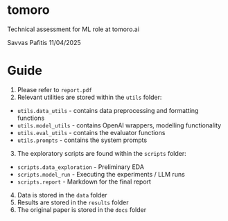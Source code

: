 # tomoro
Technical assessment for ML role at tomoro.ai

Savvas Pafitis
11/04/2025

# Guide

1. Please refer to `report.pdf`
2. Relevant utilities are stored within the `utils` folder:
  - `utils.data_utils` - contains data preprocessing and formatting functions
  - `utils.model_utils` - contains OpenAI wrappers, modelling functionality
  - `utils.eval_utils` - contains the evaluator functions
  - `utils.prompts` - contains the system prompts
3. The exploratory scripts are found within the `scripts` folder:
  - `scripts.data_exploration` - Preliminary EDA
  - `scripts.model_run` - Executing the experiments / LLM runs
  - `scripts.report` - Markdown for the final report
4. Data is stored in the `data` folder
5. Results are stored in the `results` folder
6. The original paper is stored in the `docs` folder
